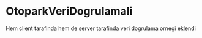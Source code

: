 # OtoparkVeriDogrulamali

Hem client tarafinda hem de server tarafinda veri dogrulama ornegi eklendi
